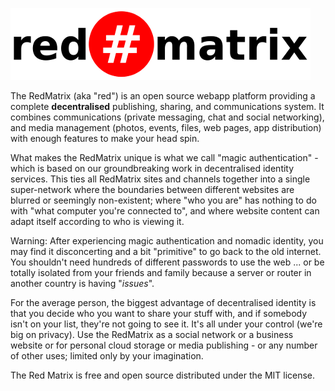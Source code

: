![the Red Matrix](images/rm-480x115.png)

The RedMatrix (aka "red") is an open source webapp platform providing a complete **decentralised** publishing, sharing, and communications system. It combines communications (private messaging, chat and social networking), and media management (photos, events, files, web pages, app distribution) with enough features to make your head spin.

What makes the RedMatrix unique is what we call "magic authentication" - which is based on our groundbreaking work in decentralised identity services. This ties all RedMatrix sites and channels together into a single super-network where the boundaries between different websites are blurred or seemingly non-existent; where "who you are" has nothing to do with "what computer you're connected to", and where website content can adapt itself according to who is viewing it.  

Warning: After experiencing magic authentication and nomadic identity, you may find it disconcerting and a bit "primitive" to go back to the old internet. You shouldn't need hundreds of different passwords to use the web ... or be totally isolated from your friends and family because a server or router in another country is having "*issues*".

For the average person, the biggest advantage of decentralised identity is that you decide who you want to share your stuff with, and if somebody isn't on your list, they're not going to see it. It's all under your control (we're big on privacy). Use the RedMatrix as a social network or a business website or for personal cloud storage or media publishing - or any number of other uses; limited only by your imagination.
 
The Red Matrix is free and open source distributed under the MIT license.
